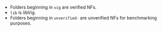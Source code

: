 - Folders beginning in `vig` are verified NFs.
- `lib` is libVig.
- Folders beginning in `unverified-` are unverified NFs for benchmarking purposes.

